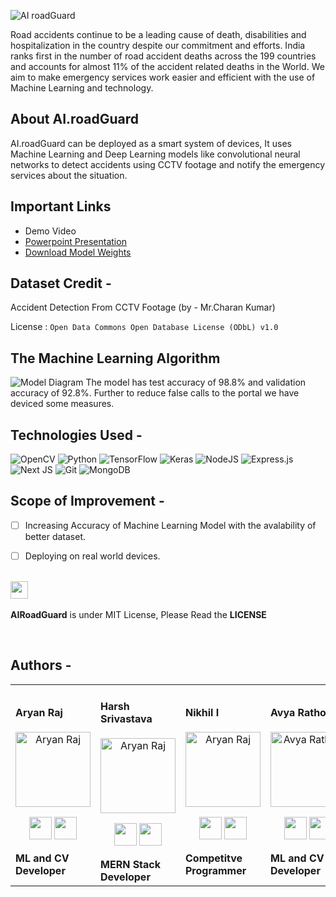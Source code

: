 ![AI roadGuard](https://user-images.githubusercontent.com/75358720/188109498-2cff5775-9fad-4958-b5f1-1faaf53ef3c2.png)

Road accidents continue to be a leading cause of death, disabilities and hospitalization in the country despite our commitment and efforts. India ranks first in the number of road accident deaths across the 199 countries and accounts for almost 11% of the accident related deaths in the World. We aim to make emergency services work easier and efficient with the use of Machine Learning and technology. 

## About AI.roadGuard
AI.roadGuard can be deployed as a smart system of devices, It uses Machine Learning and Deep Learning models like convolutional neural networks to detect accidents using CCTV footage and notify the emergency services about the situation. 
## Important Links
- Demo Video
- [Powerpoint Presentation](https://docs.google.com/presentation/d/1dFQMhT8eEA28N0dXzIjBJJ7u-gJJe14Dgrg54BQx9ac/edit?usp=sharing)
- [Download Model Weights](https://drive.google.com/file/d/12e8KQITanvuicxwqTAxRNztLhlE7Evod/view?usp=sharing)


## Dataset Credit -
Accident Detection From CCTV Footage (by - Mr.Charan Kumar)


License : ``` Open Data Commons Open Database License (ODbL) v1.0 ```

## The Machine Learning Algorithm


![Model Diagram](https://user-images.githubusercontent.com/75358720/187983957-061d3d8b-d98d-40d5-8002-425e639babfb.png)
The model has test accuracy of 98.8% and validation accuracy of 92.8%. Further to reduce false calls to the portal we have deviced some measures.

## Technologies Used -
![OpenCV](https://img.shields.io/badge/opencv-%23white.svg?style=for-the-badge&logo=opencv&logoColor=white)
![Python](https://img.shields.io/badge/python-3670A0?style=for-the-badge&logo=python&logoColor=ffdd54)
![TensorFlow](https://img.shields.io/badge/TensorFlow-%23FF6F00.svg?style=for-the-badge&logo=TensorFlow&logoColor=white)
![Keras](https://img.shields.io/badge/Keras-%23D00000.svg?style=for-the-badge&logo=Keras&logoColor=white)
![NodeJS](https://img.shields.io/badge/node.js-6DA55F?style=for-the-badge&logo=node.js&logoColor=white)
![Express.js](https://img.shields.io/badge/express.js-%23404d59.svg?style=for-the-badge&logo=express&logoColor=%2361DAFB)
![Next JS](https://img.shields.io/badge/Next-black?style=for-the-badge&logo=next.js&logoColor=white)
![Git](https://img.shields.io/badge/git-%23F05033.svg?style=for-the-badge&logo=git&logoColor=white)
![MongoDB](https://img.shields.io/badge/MongoDB-%234ea94b.svg?style=for-the-badge&logo=mongodb&logoColor=white)









## Scope of Improvement -
- [ ] Increasing Accuracy of Machine Learning Model with the avalability of better dataset.
- [ ] Deploying on real world devices.





























































 <div align="left">
 <p>
 <br>
   <img src="https://img.shields.io/badge/License-MIT-yellow.svg?logo=Microsoft%20Word&style=for-the-badge" height="28"/><br>
   <br><strong>AIRoadGuard</strong> is under MIT License, Please Read the <strong>LICENSE</strong>
  <p>
 </div>
 <br>














## Authors  -
<div align="left"> 
  <table>
<tr align="left">
 <td>

#### Aryan Raj
<p align="center">
<img src = "https://avatars.githubusercontent.com/u/75358720?v=4"  height="120" alt="Aryan Raj">
</p>
<p align="center">
<a href = "https://github.com/aryanraj2713"><img src = "http://www.iconninja.com/files/241/825/211/round-collaboration-social-github-code-circle-network-icon.svg" width="36" height = "36"/></a>
<a href = "https://www.linkedin.com/in/aryan-raj-3a68b39a/">
<img src = "http://www.iconninja.com/files/863/607/751/network-linkedin-social-connection-circular-circle-media-icon.svg" width="36" height="36"/>
</a>
</p>
 <strong>ML and CV Developer<strong>
</td>


 <td>

#### Harsh Srivastava
<p align="center">
<img src = "https://avatars.githubusercontent.com/u/58087328?s=400&u=cd9c9b209b32d514cf24657af8862dbcf49fe718&v=4"  height="120" alt="Aryan Raj">
</p>
<p align="center">
<a href = "https://github.com/Srivastava57Harsh"><img src = "http://www.iconninja.com/files/241/825/211/round-collaboration-social-github-code-circle-network-icon.svg" width="36" height = "36"/></a>
<a href = "https://www.linkedin.com/in/Srivastava57Harsh/">
<img src = "http://www.iconninja.com/files/863/607/751/network-linkedin-social-connection-circular-circle-media-icon.svg" width="36" height="36"/>
</a>
</p>
 <strong>MERN Stack Developer<strong>


   

 <td>

#### Nikhil I
<p align="center">
<img src = "https://media-exp1.licdn.com/dms/image/C4E03AQEsJd7i6LPYVQ/profile-displayphoto-shrink_400_400/0/1643037859646?e=1667433600&v=beta&t=AzSjF6UkmGr3hH2vlP4e3S6mHqbk4_jKPpqkDtnb2gE"  height="120" alt="Aryan Raj">
</p>
<p align="center">
<a href = "https://github.com/ironnicko"><img src = "http://www.iconninja.com/files/241/825/211/round-collaboration-social-github-code-circle-network-icon.svg" width="36" height = "36"/></a>
<a href = "https://www.linkedin.com/in/nikhil-ivannan-351036201/">
<img src = "http://www.iconninja.com/files/863/607/751/network-linkedin-social-connection-circular-circle-media-icon.svg" width="36" height="36"/>
</a>
</p>
 <strong>Competitve Programmer<strong>
</td>
  <td>
  
#### Avya Rathod
<p align="center">
<img src = "https://avatars.githubusercontent.com/u/27121364?s=400&u=263e4e69519c05c350b874efc6120f411d130a67&v=4"  height="120" alt="Avya Rathod">
</p>
<p align="center">
<a href = "https://github.com/AvyaRathod"><img src = "http://www.iconninja.com/files/241/825/211/round-collaboration-social-github-code-circle-network-icon.svg" width="36" height = "36"/></a>
<a href = "https://www.linkedin.com/in/avya-rathod-38b635225/">
<img src = "http://www.iconninja.com/files/863/607/751/network-linkedin-social-connection-circular-circle-media-icon.svg" width="36" height="36"/>
</a>
</p>
 <strong>ML and CV Developer<strong>
</td>

  <td>
  
#### Mohd Zaid
<p align="center">
<img src = "https://avatars.githubusercontent.com/u/36443577?v=4"  height="120" >
</p>
<p align="center">
<a href = "https://github.com/dev-zaid"><img src = "http://www.iconninja.com/files/241/825/211/round-collaboration-social-github-code-circle-network-icon.svg" width="36" height = "36"/></a>
<a href = "https://www.linkedin.com/in/mohd-zaid-17713221a/">
<img src = "http://www.iconninja.com/files/863/607/751/network-linkedin-social-connection-circular-circle-media-icon.svg" width="36" height="36"/>
</a>
</p>
 <strong>MERN Stack Developer<strong>
</td>
  

</tr>
</div>













